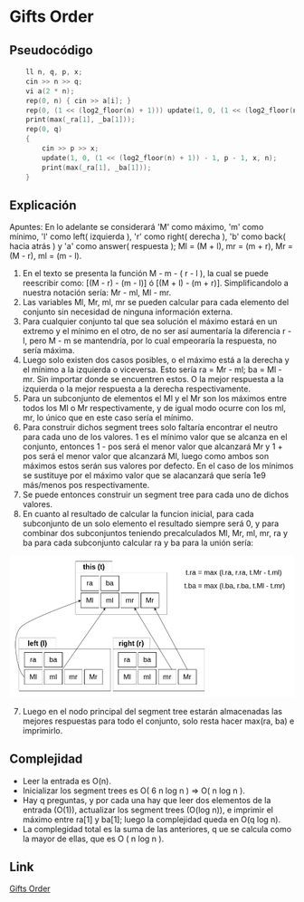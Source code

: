 # Gifts Order

## Pseudocódigo

```cpp
    ll n, q, p, x;
    cin >> n >> q;
    vi a(2 * n);
    rep(0, n) { cin >> a[i]; }
    rep(0, (1 << (log2_floor(n) + 1))) update(1, 0, (1 << (log2_floor(n) + 1)) - 1, i, a[i], n);
    print(max(_ra[1], _ba[1]));
    rep(0, q)
    {
        cin >> p >> x;
        update(1, 0, (1 << (log2_floor(n) + 1)) - 1, p - 1, x, n);
        print(max(_ra[1], _ba[1]));
    }
```

## Explicación

Apuntes: En lo adelante se considerará 'M' como máximo, 'm' como mínimo, 'l' como left( izquierda ), 'r' como right( derecha ), 'b' como back( hacia atrás ) y 'a' como answer( respuesta ); Ml = (M + l), mr = (m + r), Mr = (M - r), ml = (m - l).

1. En el texto se presenta la función M - m - ( r - l ), la cual se puede reescribir como: [(M - r) - (m - l)] ó [(M + l) - (m + r)]. Simplificandolo a nuestra notación sería: Mr - ml, Ml - mr.
2. Las variables Ml, Mr, ml, mr se pueden calcular para cada elemento del conjunto sin necesidad de ninguna información externa.
3. Para cualquier conjunto tal que sea solución el máximo estará en un extremo y el mínimo en el otro, de no ser así aumentaría la diferencia r - l, pero M - m se mantendría, por lo cual empeoraría la respuesta, no sería máxima.
4. Luego solo existen dos casos posibles, o el máximo está a la derecha y el mínimo a la izquierda o viceversa. Esto sería ra = Mr - ml; ba = Ml - mr. Sin importar donde se encuentren estos. O la mejor respuesta a la izquierda o la mejor respuesta a la derecha respectivamente.
5. Para un subconjunto de elementos el Ml y el Mr son los máximos entre todos los Ml o Mr respectivamente, y de igual modo ocurre con los ml, mr, lo único que en este caso sería el mínimo.
6. Para construir dichos segment trees solo faltaría encontrar el neutro para cada uno de los valores. 1 es el mínimo valor que se alcanza en el conjunto, entonces 1 - pos será el menor valor que alcanzará Mr y 1 + pos será el menor valor que alcanzará Ml, luego como ambos son máximos estos serán sus valores por defecto. En el caso de los mínimos se sustituye por el máximo valor que se alacanzará que sería 1e9 más/menos pos respectivamente.
7. Se puede entonces construir un segment tree para cada uno de dichos valores.
8. En cuanto al resultado de calcular la funcion inicial, para cada subconjunto de un solo elemento el resultado siempre será 0, y para combinar dos subconjuntos teniendo precalculados Ml, Mr, ml, mr, ra y ba  para cada subconjunto calcular ra y ba para la unión sería:

![Gifts Segment Tree](gifts_segment_tree.jpg)

7. Luego en el nodo principal del segment tree estarán almacenadas las mejores respuestas para todo el conjunto, solo resta hacer max(ra, ba) e imprimirlo.

## Complejidad

* Leer la entrada es O(n).
* Inicializar los segment trees es O( 6 n log n ) => O( n log n ).
* Hay q preguntas, y por cada una hay que leer dos elementos de la entrada (O(1)), actualizar los segment trees (O(log n)), e imprimir el máximo entre ra[1] y ba[1]; luego la complejidad queda en O(q log n).
* La complegidad total es la suma de las anteriores, q ue se calcula como la mayor de ellas, que es O ( n log n ).

## Link

[Gifts Order](https://codeforces.com/contest/2057/problem/D "Gifts Order")

